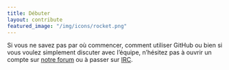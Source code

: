 ```yaml
---
title: Débuter
layout: contribute
featured_image: "/img/icons/rocket.png"
---
```


Si vous ne savez pas par où commencer, comment utiliser GitHub ou bien si vous
voulez simplement discuter avec l’équipe, n’hésitez pas à ouvrir un compte sur
[notre forum](https://forum.exodus-privacy.eu.org/) ou à passer sur
[IRC](irc://irc.libera.chat/exodus-privacy").
